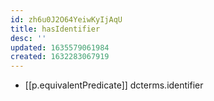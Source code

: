 ```yaml
---
id: zh6u0J2O64YeiwKyIjAqU
title: hasIdentifier
desc: ''
updated: 1635579061984
created: 1632283067919
---
```



- [[p.equivalentPredicate]] dcterms.identifier
